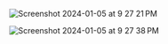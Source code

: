 ![Screenshot 2024-01-05 at 9 27 21 PM](https://github.com/suhailajaz/News-App/assets/113661825/f95dc6af-6239-45fd-a627-8f739b8925c7)

![Screenshot 2024-01-05 at 9 27 38 PM](https://github.com/suhailajaz/News-App/assets/113661825/94184dfc-0edd-4d1b-945e-21278128d83b)
